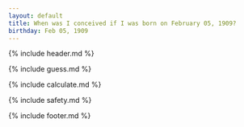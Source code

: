 ```yaml
---
layout: default
title: When was I conceived if I was born on February 05, 1909?
birthday: Feb 05, 1909
---
```


{% include header.md %}

{% include guess.md %}

{% include calculate.md %}

{% include safety.md %}

{% include footer.md %}



